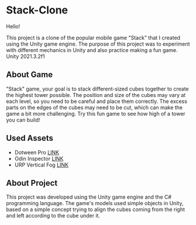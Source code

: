 # Stack-Clone

Hello!

This project is a clone of the popular mobile game "Stack" that I created using the Unity game engine. The purpose of this project was to experiment with different mechanics in Unity and also practice making a fun game.
Unity 2021.3.2f1

## About Game
"Stack" game, your goal is to stack different-sized cubes together to create the highest tower possible. The position and size of the cubes may vary at each level, so you need to be careful and place them correctly. The excess parts on the edges of the cubes may need to be cut, which can make the game a bit more challenging. Try this fun game to see how high of a tower you can build!

## Used Assets
- Dotween Pro [LINK](https://assetstore.unity.com/packages/tools/visual-scripting/dotween-pro-32416)
- Odin Inspector [LINK](https://assetstore.unity.com/packages/tools/utilities/odin-inspector-and-serializer-89041)
- URP Vertical Fog [LINK](https://assetstore.unity.com/packages/tools/urp-vertical-fog-175935)

## About Project
This project was developed using the Unity game engine and the C# programming language. The game's models used simple objects in Unity, based on a simple concept trying to align the cubes coming from the right and left according to the cube under it.
